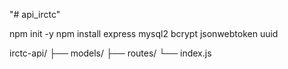 "# api_irctc" 

npm init -y
npm install express mysql2 bcrypt jsonwebtoken uuid

irctc-api/
├── models/
├── routes/
└── index.js
